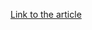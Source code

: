 [Link to the article](https://www.crowdstrike.com/en-us/blog/elevating-identity-security-fal-con-2024/)
